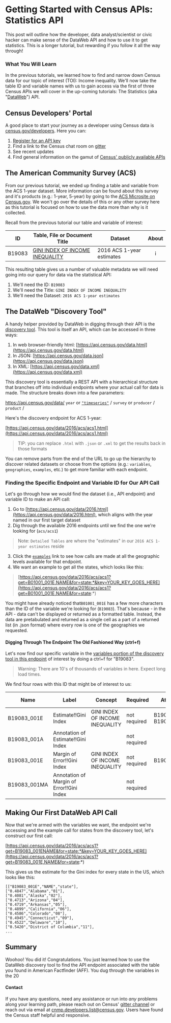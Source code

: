 # Getting Started with Census APIs: Statistics API

This post will outline how the developer, data analyst/scientist or civic hacker can make sense of the DataWeb API and how to use it to get statistics. This is a longer tutorial, but rewarding if you follow it all the way through!

### What You Will Learn

In the previous tutorials, we learned how to find and narrow down Census data for our topic of interest (TOI): Income inequality. We'll now take the table ID and variable names with us to gain access via the first of three Census APIs we will cover in the up-coming tutorials: The Statistics (aka "[DataWeb](https://api.census.gov/data.html)") API.

## Census Developers' Portal

A good place to start your journey as a developer using Census data is [census.gov/developers](https://census.gov/developers).  Here you can:
1. [Register for an API key](https://api.census.gov/data/key_signup.html)
2. Find a link to the Census chat room on [gitter](https://gitter.im/uscensusbureau/home)
3. See recent updates
4. Find general information on the gamut of [Census' publicly available APIs](https://www.census.gov/data/developers/data-sets.html)

## The American Community Survey (ACS)

From our previous tutorial, we ended up finding a table and variable from the ACS 1-year dataset. More information can be found about this survey and it's products (e.g.: 1-year, 5-year) by going to the [ACS Microsite on Census.gov](https://www.census.gov/programs-surveys/acs/). We won't go over the details of this or any other survey here as this tutorial is focused on how to use the data more than why is it collected.

Recall from the previous tutorial our table and variable of interest:

| ID | Table, File or Document Title | Dataset | About |
| --- | ---| --- | :---: |
| B19083 | [GINI INDEX OF INCOME INEQUALITY](https://factfinder.census.gov/faces/tableservices/jsf/pages/productview.xhtml?pid=ACS_16_1YR_B19083&prodType=table) | 2016 ACS 1-year estimates | i |

This resulting table gives us a number of valuable metadata we will need going into our query for data via the statistical API:

1. We'll need the ID: `B19083`
2. We'll need the Title: `GINI INDEX OF INCOME INEQUALITY`
3. We'll need the Dataset: `2016 ACS 1-year estimates`

## The DataWeb "Discovery Tool"

A handy helper provided by DataWeb in digging through their API is the [discovery tool](https://api.census.gov/data.html). This tool is itself an API, which can be accessed in three ways:
1. In web browser-friendly html: [https://api.census.gov/data.html](https://api.census.gov/data.html)
2. In JSON: [https://api.census.gov/data.json](https://api.census.gov/data.json)
3. In XML: [https://api.census.gov/data.xml](https://api.census.gov/data.xml)

This discovery tool is essentially a REST API with a hierarchical structure that branches off into individual endpoints where your actual call for data is made. The structure breaks down into a few parameters:

https://api.census.gov/data/ `year` or [`"timeseries"`](https://api.census.gov/data/timeseries.html) / `survey` or `producer` / `product` /

Here's the discovery endpoint for ACS 1-year:

[https://api.census.gov/data/2016/acs/acs1.html](https://api.census.gov/data/2016/acs/acs1.html)

> TIP: you can replace `.html` with `.json` or `.xml` to get the results back in those formats

You can remove parts from the end of the URL to go up the hierarchy to discover related datasets or choose from the options (e.g.: `variables`, `geographies`, `examples`, etc.) to get more familiar with each endpoint.

### Finding the Specific Endpoint and Variable ID for Our API Call

Let's go through how we would find the dataset (i.e., API endpoint) and variable ID to make an API call:

1. Go to [https://api.census.gov/data/2016.html](https://api.census.gov/data/2016.html), which aligns with the year named in our first target dataset
2. Dig through the available 2016 endpoints until we find the one we're looking for (`acs/acs1`)
> Note: `Detailed Tables` are where the "estimates" in our `2016 ACS 1-year estimates` reside

3. Click the [`examples`](https://api.census.gov/data/2016/acs/acs1/examples.html) link to see how calls are made at all the geographic levels available for that endpoint.
4. We want an example to get all the states, which looks like this: 
> [https://api.census.gov/data/2016/acs/acs1?get=B01001_001E,NAME&for=state:*&key=YOUR_KEY_GOES_HERE](https://api.census.gov/data/2016/acs/acs1?get=B01001_001E,NAME&for=state:*)

You might have already noticed that`B01001_001E` has a few more characters than the ID of the variable we're looking for (`B19083`). That's because - in the API - data can't be displayed or returned as a formatted table. Instead, the data are pretabulated and returned as a single cell as a part of a returned list (in .json format) where every row is one of the geographies we requested.

#### Digging Through The Endpoint The Old Fashioned Way (ctrl+f)

Let's now find our specific variable in the [variables portion of the discovery tool in this endpoint](https://api.census.gov/data/2016/acs/acs1/variables.html) of interest by doing a ctrl+f for "B19083". 
> Warning: There are 10's of thousands of variables in here. Expect long load times.

We find four rows with this ID that might be of interest to us:

| Name | Label | Concept | Required | Attributes | Limit | Predicate Type | Group | Valid Value |
| --- | --- | --- | --- | --- | --- | --- |--- | --- |
| B19083_001E | Estimate!!Gini Index | GINI INDEX OF INCOME INEQUALITY | not required | B19083_001M, B19083_001EA | 0 | int | B19083 | N/A |
| B19083_001A | Annotation of Estimate!!Gini Index	 |   | not required |  | 0 | int | B19083 | N/A |
| B19083_001E | Margin of Error!!Gini Index | GINI INDEX OF INCOME INEQUALITY | not required | B19083_001M | 0 | int | B19083 | N/A |
| B19083_001MA | Annotation of Margin of Error!!Gini Index |   | not required |  | 0 | int | B19083 | N/A |


## Making Our First DataWeb API Call

Now that we're armed with the variables we want, the endpoint we're accessing and the example call for states from the discovery tool, let's construct our first call:

[https://api.census.gov/data/2016/acs/acs1?get=B19083_001ENAME&for=state:*&key=YOUR_KEY_GOES_HERE](https://api.census.gov/data/2016/acs/acs1?get=B19083_001E,NAME&for=state:*)

This gives us the estimate for the Gini index for every state in the US, which looks like this:

```
[["B19083_001E","NAME","state"],
["0.4847","Alabama","01"],
["0.4081","Alaska","02"],
["0.4713","Arizona","04"],
["0.4719","Arkansas","05"],
["0.4899","California","06"],
["0.4586","Colorado","08"],
["0.4945","Connecticut","09"],
["0.4522","Delaware","10"],
["0.5420","District of Columbia","11"],
...
```

## Summary

Woohoo! You did it! Congratulations. You just learned how to use the DataWeb discovery tool to find the API endpoint associated with the table you found in American Factfinder (AFF). You dug through the variables in the 20


#### Contact
If you have any questions, need any assistance or run into *any* problems along your learning path, please reach out on Census' [gitter channel](https://gitter.im/uscensusbureau/home) or reach out via email at [cnmp.developers.list@census.gov](mailto:cnmp.developers.list@census.gov). Users have found the Census staff helpful and responsive.
<!--stackedit_data:
eyJoaXN0b3J5IjpbLTIwODcwOTMwODUsLTE1ODE4NTI3OTFdfQ
==
-->